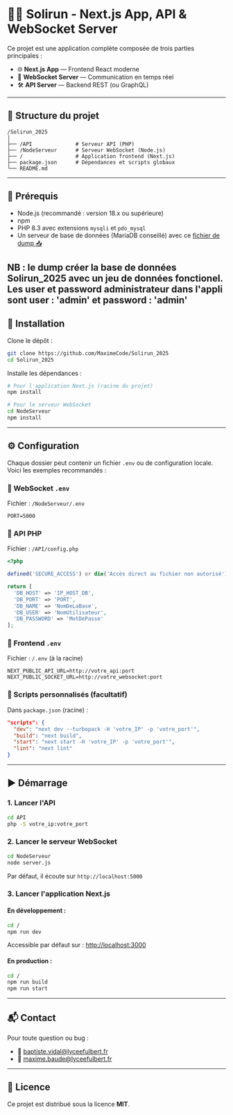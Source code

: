 # 🏃‍♂️ Solirun - Next.js App, API & WebSocket Server

Ce projet est une application complète composée de trois parties principales :

* 🌐 **Next.js App** — Frontend React moderne
* 📡 **WebSocket Server** — Communication en temps réel
* 🛠️ **API Server** — Backend REST (ou GraphQL)

---

## 📁 Structure du projet

```
/Solirun_2025
│
├── /API              # Serveur API (PHP)
├── /NodeServeur      # Serveur WebSocket (Node.js)
├── /                 # Application frontend (Next.js)
├── package.json      # Dépendances et scripts globaux
└── README.md
```

---

## 💪 Prérequis

* Node.js (recommandé : version 18.x ou supérieure)
* npm
* PHP 8.3 avec extensions `mysqli` et `pdo_mysql`
* Un serveur de base de données (MariaDB conseillé) avec ce [fichier de dump 📥](https://raw.githubusercontent.com/MaximeCode/Solirun_2025/main/sql/solirun_dump.sql)

NB : le dump créer la base de données Solirun_2025 avec un jeu de données fonctionel. Les user et password administrateur dans l'appli sont user : 'admin' et password : 'admin'
---

## 🚀 Installation

Clone le dépôt :

```bash
git clone https://github.com/MaximeCode/Solirun_2025
cd Solirun_2025
```

Installe les dépendances :

```bash
# Pour l'application Next.js (racine du projet)
npm install

# Pour le serveur WebSocket
cd NodeServeur
npm install
```

---

## ⚙️ Configuration

Chaque dossier peut contenir un fichier `.env` ou de configuration locale. Voici les exemples recommandés :

### 🔧 WebSocket `.env`

Fichier : `/NodeServeur/.env`

```
PORT=5000
```

### 🔧 API PHP

Fichier : `/API/config.php`

```php
<?php

defined('SECURE_ACCESS') or die('Accès direct au fichier non autorisé');

return [
  'DB_HOST' => 'IP_HOST_DB',
  'DB_PORT' => 'PORT',
  'DB_NAME' => 'NomDeLaBase',
  'DB_USER' => 'NomUtilisateur',
  'DB_PASSWORD' => 'MotDePasse'
];
```

### 🔧 Frontend `.env`

Fichier : `/.env` (à la racine)

```
NEXT_PUBLIC_API_URL=http://votre_api:port
NEXT_PUBLIC_SOCKET_URL=http://votre_websocket:port
```

### 🔧 Scripts personnalisés (facultatif)

Dans `package.json` (racine) :

```json
"scripts": {
  "dev": "next dev --turbopack -H 'votre_IP' -p 'votre_port'",
  "build": "next build",
  "start": "next start -H 'votre_IP' -p 'votre_port'",
  "lint": "next lint"
}
```

---

## ▶️ Démarrage

### 1. Lancer l'API

```bash
cd API
php -S votre_ip:votre_port
```

### 2. Lancer le serveur WebSocket

```bash
cd NodeServeur
node server.js
```

Par défaut, il écoute sur `http://localhost:5000`

### 3. Lancer l'application Next.js

#### En développement :

```bash
cd /
npm run dev
```

Accessible par défaut sur : [http://localhost:3000](http://localhost:3000)

#### En production :

```bash
cd /
npm run build
npm run start
```

---

## 📬 Contact

Pour toute question ou bug :

* 📧 [baptiste.vidal@lyceefulbert.fr](mailto:baptiste.vidal@lyceefulbert.fr)
* 📧 [maxime.baude@lyceefulbert.fr](mailto:maxime.baude@lyceefulbert.fr)

---

## 📄 Licence

Ce projet est distribué sous la licence **MIT**.
